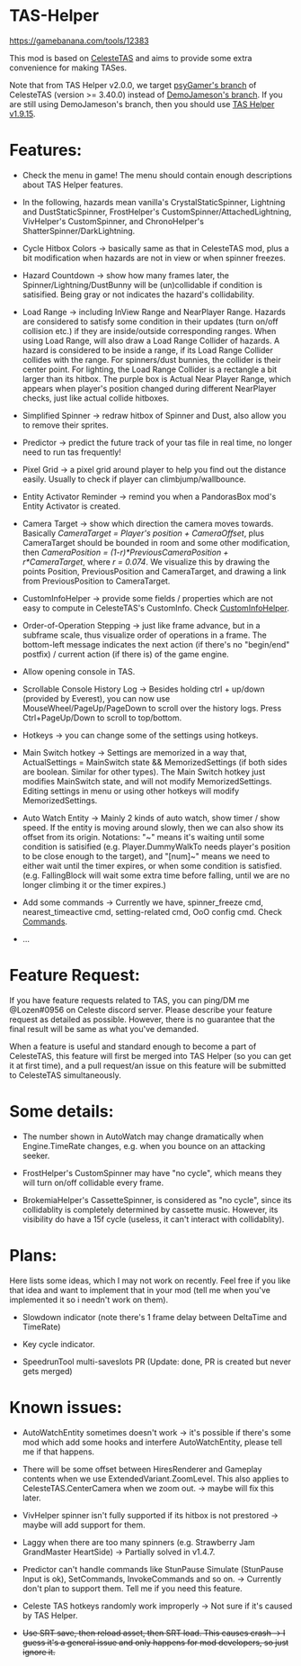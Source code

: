 # TAS-Helper

https://gamebanana.com/tools/12383

This mod is based on [CelesteTAS](https://github.com/psyGamer/CelesteTAS-EverestInterop) and aims to provide some extra convenience for making TASes.

Note that from TAS Helper v2.0.0, we target [psyGamer's branch](https://github.com/psyGamer/CelesteTAS-EverestInterop) of CelesteTAS (version >= 3.40.0) instead of [DemoJameson's branch](https://github.com/EverestAPI/CelesteTAS-EverestInterop). If you are still using DemoJameson's branch, then you should use [TAS Helper v1.9.15](https://github.com/LozenChen/TAS-Helper/releases/tag/v1.9.15).

# Features:

- Check the menu in game! The menu should contain enough descriptions about TAS Helper features.

- In the following, hazards mean vanilla's CrystalStaticSpinner, Lightning and DustStaticSpinner, FrostHelper's CustomSpinner/AttachedLightning, VivHelper's CustomSpinner, and ChronoHelper's ShatterSpinner/DarkLightning.

- Cycle Hitbox Colors -> basically same as that in CelesteTAS mod, plus a bit modification when hazards are not in view or when spinner freezes.

- Hazard Countdown -> show how many frames later, the Spinner/Lightning/DustBunny will be (un)collidable if condition is satisified. Being gray or not indicates the hazard's collidability.

- Load Range -> including InView Range and NearPlayer Range. Hazards are considered to satisfy some condition in their updates (turn on/off collision etc.) if they are inside/outside corresponding ranges. When using Load Range, will also draw a Load Range Collider of hazards. A hazard is considered to be inside a range, if its Load Range Collider collides with the range. For spinners/dust bunnies, the collider is their center point. For lighting, the Load Range Collider is a rectangle a bit larger than its hitbox. The purple box is Actual Near Player Range, which appears when player's position changed during different NearPlayer checks, just like actual collide hitboxes.

- Simplified Spinner -> redraw hitbox of Spinner and Dust, also allow you to remove their sprites.

- Predictor -> predict the future track of your tas file in real time, no longer need to run tas frequently!

- Pixel Grid -> a pixel grid around player to help you find out the distance easily. Usually to check if player can climbjump/wallbounce.

- Entity Activator Reminder -> remind you when a PandorasBox mod's Entity Activator is created.

- Camera Target -> show which direction the camera moves towards. Basically *CameraTarget = Player's position + CameraOffset*, plus CameraTarget should be bounded in room and some other modification, then *CameraPosition = (1-r)\*PreviousCameraPosition + r\*CameraTarget*, where *r = 0.074*. We visualize this by drawing the points Position, PreviousPosition and CameraTarget, and drawing a link from PreviousPosition to CameraTarget.

- CustomInfoHelper -> provide some fields / properties which are not easy to compute in CelesteTAS's CustomInfo. Check [CustomInfoHelper](Source/Gameplay/CustomInfoHelper.cs).

- Order-of-Operation Stepping -> just like frame advance, but in a subframe scale, thus visualize order of operations in a frame. The bottom-left message indicates the next action (if there's no "begin/end" postfix) / current action (if there is) of the game engine.

- Allow opening console in TAS.

- Scrollable Console History Log -> Besides holding ctrl + up/down (provided by Everest), you can now use MouseWheel/PageUp/PageDown to scroll over the history logs. Press Ctrl+PageUp/Down to scroll to top/bottom.

- Hotkeys -> you can change some of the settings using hotkeys.

- Main Switch hotkey -> Settings are memorized in a way that, ActualSettings = MainSwitch state && MemorizedSettings (if both sides are boolean. Similar for other types). The Main Switch hotkey just modifies MainSwitch state, and will not modify MemorizedSettings. Editing settings in menu or using other hotkeys will modify MemorizedSettings.

- Auto Watch Entity -> Mainly 2 kinds of auto watch, show timer / show speed. If the entity is moving around slowly, then we can also show its offset from its origin. Notations: "~" means it's waiting until some condition is satisified (e.g. Player.DummyWalkTo needs player's position to be close enough to the target), and "\[num\]\~" means we need to either wait until the timer expires, or when some condition is satisfied. (e.g. FallingBlock will wait some extra time before falling, until we are no longer climbing it or the timer expires.)

- Add some commands -> Currently we have, spinner_freeze cmd, nearest_timeactive cmd, setting-related cmd, OoO config cmd. Check [Commands](Docs/Commands.md).

- ...

# Feature Request:

  If you have feature requests related to TAS, you can ping/DM me @Lozen#0956 on Celeste discord server. Please describe your feature request as detailed as possible. However, there is no guarantee that the final result will be same as what you've demanded.

  When a feature is useful and standard enough to become a part of CelesteTAS, this feature will first be merged into TAS Helper (so you can get it at first time), and a pull request/an issue on this feature will be submitted to CelesteTAS simultaneously.

# Some details:

- The number shown in AutoWatch may change dramatically when Engine.TimeRate changes, e.g. when you bounce on an attacking seeker.

- FrostHelper's CustomSpinner may have "no cycle", which means they will turn on/off collidable every frame.

- BrokemiaHelper's CassetteSpinner, is considered as "no cycle", since its collidablity is completely determined by cassette music. However, its visibility do have a 15f cycle (useless, it can't interact with collidablity).

# Plans:

  Here lists some ideas, which I may not work on recently. Feel free if you like that idea and want to implement that in your mod (tell me when you've implemented it so i needn't work on them).

- Slowdown indicator (note there's 1 frame delay between DeltaTime and TimeRate)

- Key cycle indicator.

- SpeedrunTool multi-saveslots PR (Update: done, PR is created but never gets merged)

# Known issues:

- AutoWatchEntity sometimes doesn't work -> it's possible if there's some mod which add some hooks and interfere AutoWatchEntity, please tell me if that happens.

- There will be some offset between HiresRenderer and Gameplay contents when we use ExtendedVariant.ZoomLevel. This also applies to CelesteTAS.CenterCamera when we zoom out. -> maybe will fix this later.

- VivHelper spinner isn't fully supported if its hitbox is not prestored -> maybe will add support for them.

- Laggy when there are too many spinners (e.g. Strawberry Jam GrandMaster HeartSide) -> Partially solved in v1.4.7.

- Predictor can't handle commands like StunPause Simulate (StunPause Input is ok), SetCommands, InvokeCommands and so on. -> Currently don't plan to support them. Tell me if you need this feature.

- Celeste TAS hotkeys randomly work improperly -> Not sure if it's caused by TAS Helper.

- ~~Use SRT save, then reload asset, then SRT load. This causes crash -> I guess it's a general issue and only happens for mod developers, so just ignore it.~~